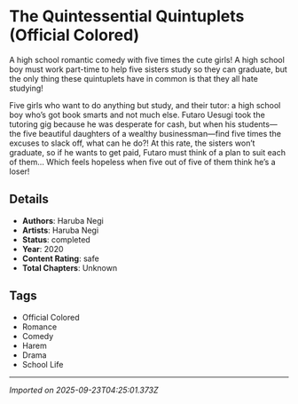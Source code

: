 # The Quintessential Quintuplets (Official Colored)

A high school romantic comedy with five times the cute girls! A high school boy must work part-time to help five sisters study so they can graduate, but the only thing these quintuplets have in common is that they all hate studying!

Five girls who want to do anything but study, and their tutor: a high school boy who’s got book smarts and not much else. Futaro Uesugi took the tutoring gig because he was desperate for cash, but when his students—the five beautiful daughters of a wealthy businessman—find five times the excuses to slack off, what can he do?! At this rate, the sisters won’t graduate, so if he wants to get paid, Futaro must think of a plan to suit each of them… Which feels hopeless when five out of five of them think he’s a loser!

## Details
- **Authors**: Haruba Negi
- **Artists**: Haruba Negi
- **Status**: completed
- **Year**: 2020
- **Content Rating**: safe
- **Total Chapters**: Unknown

## Tags
- Official Colored
- Romance
- Comedy
- Harem
- Drama
- School Life

---
*Imported on 2025-09-23T04:25:01.373Z*
